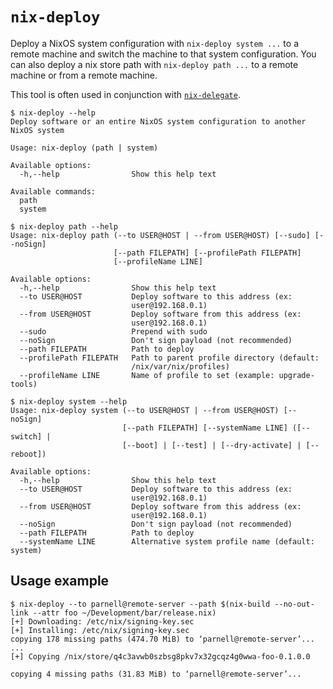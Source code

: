 # `nix-deploy`
Deploy a NixOS system configuration with `nix-deploy system ...` to a remote
machine and switch the machine to that system configuration. You can also deploy
a nix store path with `nix-deploy path ...` to a remote machine or from a remote
machine.

This tool is often used in conjunction with [`nix-delegate`](https://github.com/awakesecurity/nix-delegate).

```shell
$ nix-deploy --help
Deploy software or an entire NixOS system configuration to another NixOS system

Usage: nix-deploy (path | system)

Available options:
  -h,--help                Show this help text

Available commands:
  path
  system
```

```shell
$ nix-deploy path --help
Usage: nix-deploy path (--to USER@HOST | --from USER@HOST) [--sudo] [--noSign]
                       [--path FILEPATH] [--profilePath FILEPATH]
                       [--profileName LINE]

Available options:
  -h,--help                Show this help text
  --to USER@HOST           Deploy software to this address (ex:
                           user@192.168.0.1)
  --from USER@HOST         Deploy software from this address (ex:
                           user@192.168.0.1)
  --sudo                   Prepend with sudo
  --noSign                 Don't sign payload (not recommended)
  --path FILEPATH          Path to deploy
  --profilePath FILEPATH   Path to parent profile directory (default:
                           /nix/var/nix/profiles)
  --profileName LINE       Name of profile to set (example: upgrade-tools)
```

```shell
$ nix-deploy system --help
Usage: nix-deploy system (--to USER@HOST | --from USER@HOST) [--noSign]
                         [--path FILEPATH] [--systemName LINE] ([--switch] |
                         [--boot] | [--test] | [--dry-activate] | [--reboot])

Available options:
  -h,--help                Show this help text
  --to USER@HOST           Deploy software to this address (ex:
                           user@192.168.0.1)
  --from USER@HOST         Deploy software from this address (ex:
                           user@192.168.0.1)
  --noSign                 Don't sign payload (not recommended)
  --path FILEPATH          Path to deploy
  --systemName LINE        Alternative system profile name (default: system)
```

## Usage example
```shell
$ nix-deploy --to parnell@remote-server --path $(nix-build --no-out-link --attr foo ~/Development/bar/release.nix)
[+] Downloading: /etc/nix/signing-key.sec
[+] Installing: /etc/nix/signing-key.sec
copying 178 missing paths (474.70 MiB) to ‘parnell@remote-server’...
...
[+] Copying /nix/store/q4c3avwb0szbsg8pkv7x32gcqz4g0wwa-foo-0.1.0.0

copying 4 missing paths (31.83 MiB) to ‘parnell@remote-server’...

```
